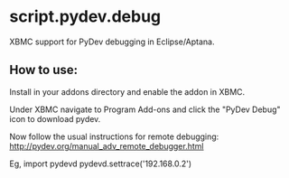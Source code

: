 script.pydev.debug
==================

XBMC support for PyDev debugging in Eclipse/Aptana.

How to use:
-----------

Install in your addons directory and enable the addon in XBMC.

Under XBMC navigate to Program Add-ons and click the "PyDev Debug" icon to download pydev.

Now follow the usual instructions for remote debugging:
http://pydev.org/manual_adv_remote_debugger.html

Eg,
	import pydevd
	pydevd.settrace('192.168.0.2')
